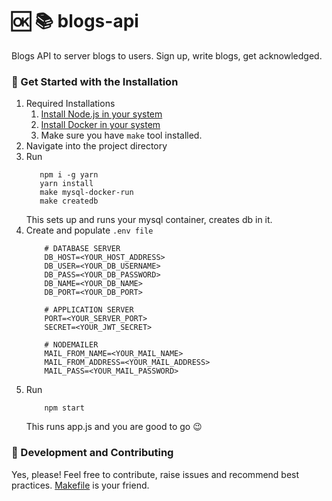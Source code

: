 # :ok: :books: blogs-api
Blogs API to server blogs to users. Sign up, write blogs, get acknowledged. 

### :rocket: Get Started with the Installation 
1. Required Installations
    1. <a href="https://nodejs.org/en/download/">Install Node.js in your system</a>
    2. <a href="https://docs.docker.com/engine/install/">Install Docker in your system</a>
    3. Make sure you have ```make``` tool installed.
2. Navigate into the project directory
3. Run
    ```shell
       npm i -g yarn
       yarn install
       make mysql-docker-run
       make createdb 
    ```
    This sets up and runs your mysql container, creates db in it.
4. Create and populate ```.env file```
    ```env
        # DATABASE SERVER
        DB_HOST=<YOUR_HOST_ADDRESS>
        DB_USER=<YOUR_DB_USERNAME>
        DB_PASS=<YOUR_DB_PASSWORD>
        DB_NAME=<YOUR_DB_NAME>
        DB_PORT=<YOUR_DB_PORT>

        # APPLICATION SERVER
        PORT=<YOUR_SERVER_PORT>
        SECRET=<YOUR_JWT_SECRET>

        # NODEMAILER
        MAIL_FROM_NAME=<YOUR_MAIL_NAME> 
        MAIL_FROM_ADDRESS=<YOUR_MAIL_ADDRESS>
        MAIL_PASS=<YOUR_MAIL_PASSWORD>

    ```
5. Run
    ```shell
        npm start
    ```
    This runs app.js and you are good to go :wink:
    

### :purple_heart: Development and Contributing
Yes, please! Feel free to contribute, raise issues and recommend best practices.
<a href="https://github.com/jayantkatia/blogs-api/blob/main/Makefile"> Makefile</a> is your friend.

